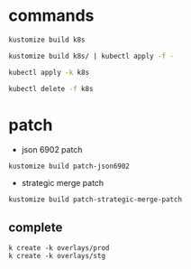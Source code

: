 # commands
```bash
kustomize build k8s

kustomize build k8s/ | kubectl apply -f -

kubectl apply -k k8s

kubectl delete -f k8s
```

# patch
- json 6902 patch

```
kustomize build patch-json6902
```

- strategic merge patch
```
kustomize build patch-strategic-merge-patch
```

## complete
```
k create -k overlays/prod
k create -k overlays/stg
```